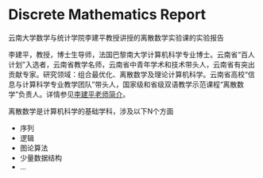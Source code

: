 # Discrete Mathematics Report
云南大学数学与统计学院李建平教授讲授的离散数学实验课的实验报告

李建平，教授，博士生导师，法国巴黎南大学计算机科学专业博士。云南省“百人计划”入选者，云南省教学名师，云南省中青年学术和技术带头人，云南省有突出贡献专家。研究领域：组合最优化、离散数学及理论计算机科学。云南省高校“信息与计算科学专业教学团队”带头人，国家级和省级双语教学示范课程“离散数学”负责人。详情参见[李建平老师简介](http://www.ms.ynu.edu.cn/info/1041/1142.htm)。

离散数学是计算机科学的基础学科，涉及以下N个方面

- 序列
- 逻辑
- 图论算法
- 少量数据结构
- ...